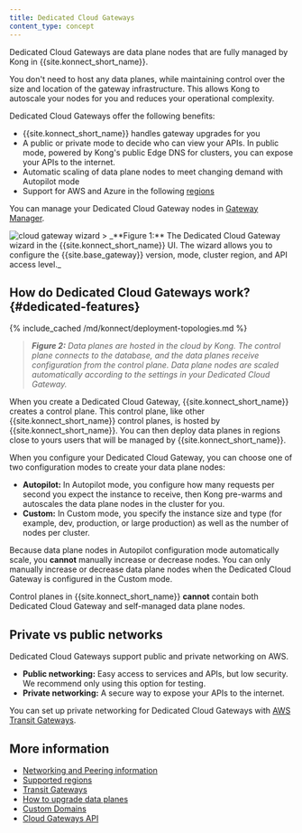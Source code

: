```yaml
---
title: Dedicated Cloud Gateways
content_type: concept
---
```


Dedicated Cloud Gateways are data plane nodes that are fully managed by Kong in {{site.konnect_short_name}}.
	
You don't need to host any data planes, while maintaining control over the size and location of the gateway infrastructure. This allows Kong to autoscale your nodes for you and reduces your operational complexity.


Dedicated Cloud Gateways offer the following benefits:
* {{site.konnect_short_name}} handles gateway upgrades for you
* A public or private mode to decide who can view your APIs. In public mode, powered by Kong's public Edge DNS for clusters, you can expose your APIs to the internet. 
* Automatic scaling of data plane nodes to meet changing demand with Autopilot mode
* Support for AWS and Azure in the following [regions](/konnect/geo)

You can manage your Dedicated Cloud Gateway nodes in [Gateway Manager](https://cloud.konghq.com/gateway-manager/).

<img src="/assets/images/products/konnect/gateway-manager/konnect-control-plane-cloud-gateway-wizard.png" alt="cloud gateway wizard" style="max-width: 800px;">
> _**Figure 1:** The Dedicated Cloud Gateway wizard in the {{site.konnect_short_name}} UI. The wizard allows you to configure the {{site.base_gateway}} version, mode, cluster region, and API access level._


## How do Dedicated Cloud Gateways work? {#dedicated-features}

{% include_cached /md/konnect/deployment-topologies.md %}

> _**Figure 2:** Data planes are hosted in the cloud by Kong. The control plane connects to the database, and the data planes receive configuration from the control plane. Data plane nodes are scaled automatically according to the settings in your Dedicated Cloud Gateway._

When you create a Dedicated Cloud Gateway, {{site.konnect_short_name}} creates a control plane. This control plane, like other {{site.konnect_short_name}} control planes, is hosted by {{site.konnect_short_name}}. You can then deploy data planes in regions close to yours users that will be managed by {{site.konnect_short_name}}. 

When you configure your Dedicated Cloud Gateway, you can choose one of two configuration modes to create your data plane nodes:

* **Autopilot:** In Autopilot mode, you configure how many requests per second you expect the instance to receive, then Kong pre-warms and autoscales the data plane nodes in the cluster for you.
* **Custom:** In Custom mode, you specify the instance size and type (for example, dev, production, or large production) as well as the number of nodes per cluster.

Because data plane nodes in Autopilot configuration mode automatically scale, you **cannot** manually increase or decrease nodes. You can only manually increase or decrease data plane nodes when the Dedicated Cloud Gateway is configured in the Custom mode.

Control planes in {{site.konnect_short_name}} **cannot** contain both Dedicated Cloud Gateway and self-managed data plane nodes.

## Private vs public networks

Dedicated Cloud Gateways support public and private networking on AWS.
* **Public networking:** Easy access to services and APIs, but low security. We recommend only using this option for testing.
* **Private networking:** A secure way to expose your APIs to the internet.
 
You can set up private networking for Dedicated Cloud Gateways with [AWS Transit Gateways](/konnect/gateway-manager/data-plane-nodes/transit-gateways/).

## More information

* [Networking and Peering information](/konnect/network-resiliency/#how-does-network-peering-work-with-dedicated-cloud-gateway-nodes)
* [Supported regions](/konnect/geo/#dedicated-cloud-gateways)
* [Transit Gateways](/konnect/gateway-manager/data-plane-nodes/transit-gateways/)
* [How to upgrade data planes](/konnect/gateway-manager/data-plane-nodes/upgrade/)
* [Custom Domains](/konnect/reference/custom-dns/)
* [Cloud Gateways API](/konnect/api/cloud-gateways/latest/)